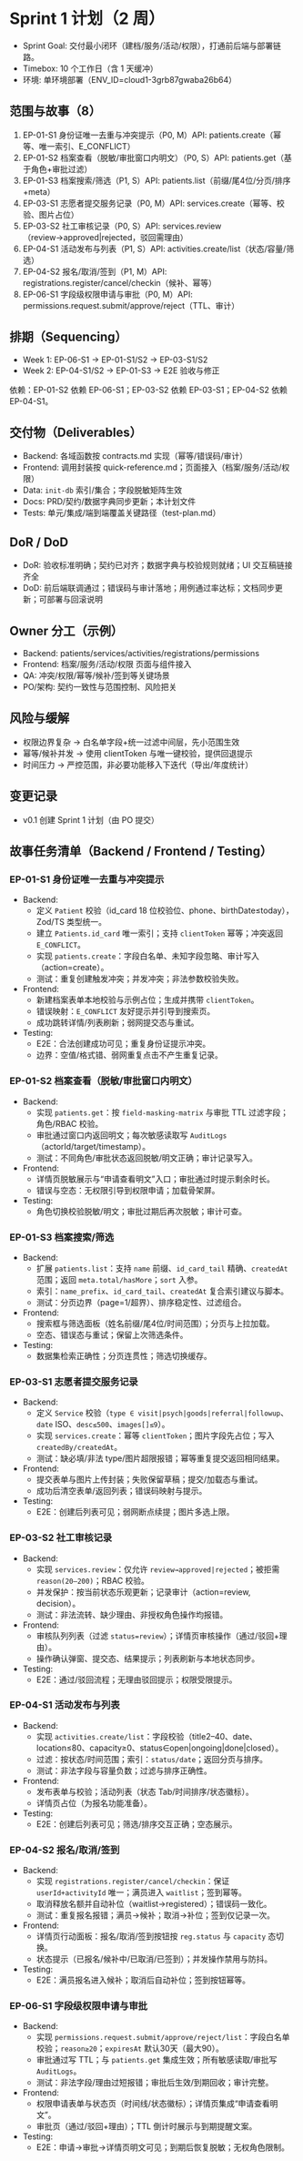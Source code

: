 # Sprint 1 计划（2 周）

- Sprint Goal: 交付最小闭环（建档/服务/活动/权限），打通前后端与部署链路。
- Timebox: 10 个工作日（含 1 天缓冲）
- 环境: 单环境部署（ENV_ID=cloud1-3grb87gwaba26b64）

## 范围与故事（8）
1. EP-01-S1 身份证唯一去重与冲突提示（P0, M）API: patients.create（幂等、唯一索引、E_CONFLICT）
2. EP-01-S2 档案查看（脱敏/审批窗口内明文）（P0, S）API: patients.get（基于角色+审批过滤）
3. EP-01-S3 档案搜索/筛选（P1, S）API: patients.list（前缀/尾4位/分页/排序+meta）
4. EP-03-S1 志愿者提交服务记录（P0, M）API: services.create（幂等、校验、图片占位）
5. EP-03-S2 社工审核记录（P0, S）API: services.review（review→approved|rejected，驳回需理由）
6. EP-04-S1 活动发布与列表（P1, S）API: activities.create/list（状态/容量/筛选）
7. EP-04-S2 报名/取消/签到（P1, M）API: registrations.register/cancel/checkin（候补、幂等）
8. EP-06-S1 字段级权限申请与审批（P0, M）API: permissions.request.submit/approve/reject（TTL、审计）

## 排期（Sequencing）
- Week 1: EP-06-S1 → EP-01-S1/S2 → EP-03-S1/S2
- Week 2: EP-04-S1/S2 → EP-01-S3 → E2E 验收与修正

依赖：EP-01-S2 依赖 EP-06-S1；EP-03-S2 依赖 EP-03-S1；EP-04-S2 依赖 EP-04-S1。

## 交付物（Deliverables）
- Backend: 各域函数按 contracts.md 实现（幂等/错误码/审计）
- Frontend: 调用封装按 quick-reference.md；页面接入（档案/服务/活动/权限）
- Data: `init-db` 索引/集合；字段脱敏矩阵生效
- Docs: PRD/契约/数据字典同步更新；本计划文件
- Tests: 单元/集成/端到端覆盖关键路径（test-plan.md）

## DoR / DoD
- DoR: 验收标准明确；契约已对齐；数据字典与校验规则就绪；UI 交互稿链接齐全
- DoD: 前后端联调通过；错误码与审计落地；用例通过率达标；文档同步更新；可部署与回滚说明

## Owner 分工（示例）
- Backend: patients/services/activities/registrations/permissions
- Frontend: 档案/服务/活动/权限 页面与组件接入
- QA: 冲突/权限/幂等/候补/签到等关键场景
- PO/架构: 契约一致性与范围控制、风险把关

## 风险与缓解
- 权限边界复杂 → 白名单字段+统一过滤中间层，先小范围生效
- 幂等/候补并发 → 使用 clientToken 与唯一键校验，提供回退提示
- 时间压力 → 严控范围，非必要功能移入下迭代（导出/年度统计）

## 变更记录
- v0.1 创建 Sprint 1 计划（由 PO 提交）

## 故事任务清单（Backend / Frontend / Testing）

### EP-01-S1 身份证唯一去重与冲突提示
- Backend:
  - 定义 `Patient` 校验（id_card 18 位校验位、phone、birthDate≤today），Zod/TS 类型统一。
  - 建立 `Patients.id_card` 唯一索引；支持 `clientToken` 幂等；冲突返回 `E_CONFLICT`。
  - 实现 `patients.create`：字段白名单、未知字段忽略、审计写入（action=create）。
  - 测试：重复创建触发冲突；并发冲突；非法参数校验失败。
- Frontend:
  - 新建档案表单本地校验与示例占位；生成并携带 `clientToken`。
  - 错误映射：`E_CONFLICT` 友好提示并引导到搜索页。
  - 成功跳转详情/列表刷新；弱网提交态与重试。
- Testing:
  - E2E：合法创建成功可见；重复身份证提示冲突。
  - 边界：空值/格式错、弱网重复点击不产生重复记录。

### EP-01-S2 档案查看（脱敏/审批窗口内明文）
- Backend:
  - 实现 `patients.get`：按 `field-masking-matrix` 与审批 TTL 过滤字段；角色/RBAC 校验。
  - 审批通过窗口内返回明文；每次敏感读取写 `AuditLogs`（actorId/target/timestamp）。
  - 测试：不同角色/审批状态返回脱敏/明文正确；审计记录写入。
- Frontend:
  - 详情页脱敏展示与“申请查看明文”入口；审批通过时提示剩余时长。
  - 错误与空态：无权限引导到权限申请；加载骨架屏。
- Testing:
  - 角色切换校验脱敏/明文；审批过期后再次脱敏；审计可查。

### EP-01-S3 档案搜索/筛选
- Backend:
  - 扩展 `patients.list`：支持 `name` 前缀、`id_card_tail` 精确、`createdAt` 范围；返回 `meta.total/hasMore`；`sort` 入参。
  - 索引：`name_prefix`、`id_card_tail`、`createdAt` 复合索引建议与脚本。
  - 测试：分页边界（page=1/超界）、排序稳定性、过滤组合。
- Frontend:
  - 搜索框与筛选面板（姓名前缀/尾4位/时间范围）；分页与上拉加载。
  - 空态、错误态与重试；保留上次筛选条件。
- Testing:
  - 数据集检索正确性；分页连贯性；筛选切换缓存。

### EP-03-S1 志愿者提交服务记录
- Backend:
  - 定义 `Service` 校验（`type ∈ visit|psych|goods|referral|followup`、`date` ISO、`desc≤500`、`images[]≤9`）。
  - 实现 `services.create`：幂等 `clientToken`；图片字段先占位；写入 `createdBy/createdAt`。
  - 测试：缺必填/非法 type/图片超限报错；幂等重复提交返回相同结果。
- Frontend:
  - 提交表单与图片上传封装；失败保留草稿；提交/加载态与重试。
  - 成功后清空表单/返回列表；错误码映射与提示。
- Testing:
  - E2E：创建后列表可见；弱网断点续提；图片多选上限。

### EP-03-S2 社工审核记录
- Backend:
  - 实现 `services.review`：仅允许 `review→approved|rejected`；被拒需 `reason(20–200)`；RBAC 校验。
  - 并发保护：按当前状态乐观更新；记录审计（action=review, decision）。
  - 测试：非法流转、缺少理由、非授权角色操作均报错。
- Frontend:
  - 审核队列列表（过滤 `status=review`）；详情页审核操作（通过/驳回+理由）。
  - 操作确认弹窗、提交态、结果提示；列表刷新与本地状态同步。
- Testing:
  - E2E：通过/驳回流程；无理由驳回提示；权限受限提示。

### EP-04-S1 活动发布与列表
- Backend:
  - 实现 `activities.create/list`：字段校验（title2–40、date、location≤80、capacity≥0、status∈open|ongoing|done|closed）。
  - 过滤：按状态/时间范围；索引：`status/date`；返回分页与排序。
  - 测试：非法字段与容量负数；过滤与排序正确性。
- Frontend:
  - 发布表单与校验；活动列表（状态 Tab/时间排序/状态徽标）。
  - 详情页占位（为报名功能准备）。
- Testing:
  - E2E：创建后列表可见；筛选/排序交互正确；空态展示。

### EP-04-S2 报名/取消/签到
- Backend:
  - 实现 `registrations.register/cancel/checkin`：保证 `userId+activityId` 唯一；满员进入 `waitlist`；签到幂等。
  - 取消释放名额并自动补位（waitlist→registered）；错误码一致化。
  - 测试：重复报名报错；满员→候补；取消→补位；签到仅记录一次。
- Frontend:
  - 详情页行动面板：报名/取消/签到按钮按 `reg.status` 与 `capacity` 态切换。
  - 状态提示（已报名/候补中/已取消/已签到）；并发操作禁用与防抖。
- Testing:
  - E2E：满员报名进入候补；取消后自动补位；签到按钮幂等。

### EP-06-S1 字段级权限申请与审批
- Backend:
  - 实现 `permissions.request.submit/approve/reject/list`：字段白名单校验；`reason≥20`；`expiresAt` 默认30天（最大90）。
  - 审批通过写 TTL；与 `patients.get` 集成生效；所有敏感读取/审批写 `AuditLogs`。
  - 测试：非法字段/理由过短报错；审批后生效/到期回收；审计完整。
- Frontend:
  - 权限申请表单与状态页（时间线/状态徽标）；详情页集成“申请查看明文”。
  - 审批页（通过/驳回+理由）；TTL 倒计时展示与到期提醒文案。
- Testing:
  - E2E：申请→审批→详情页明文可见；到期后恢复脱敏；无权角色限制。
